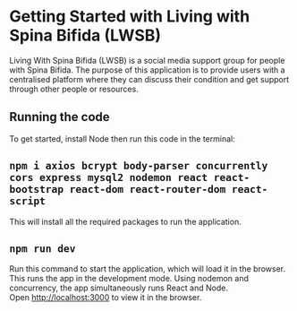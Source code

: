 # Getting Started with Living with Spina Bifida (LWSB)

Living With Spina Bifida (LWSB) is a social media support group for people with Spina Bifida. The purpose of this application is to provide users with a centralised platform where they can discuss their condition and get support through other people or resources.

## Running the code

To get started, install Node then run this code in the terminal:

## `npm i axios bcrypt body-parser concurrently cors express mysql2 nodemon react react-bootstrap react-dom react-router-dom react-script`

This will install all the required packages to run the application.

## `npm run dev`

Run this command to start the application, which will load it in the browser. This runs the app in the development mode. Using nodemon and concurrency, the app simultaneously runs React and Node.\
Open [http://localhost:3000](http://localhost:3000) to view it in the browser.
